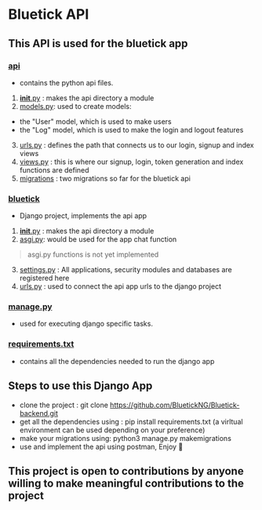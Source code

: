 # Bluetick API
## This API is used for the bluetick app

### [api](/api)
- contains the python api files.
1. [__init__.py](/api/__init__.py) : makes the api directory a module
2. [models.py](/api/models.py): used to create models:
  - the "User" model, which is used to make users
  - the "Log" model, which is used to make the login and logout features
3. [urls.py](/api/urls.py) : defines the path that connects us to our login, signup and index views
4. [views.py](/api/views.py) : this is where our signup, login, token generation and index functions are defined
5. [migrations](/api/migrations) : two migrations so far for the bluetick api

### [bluetick](/bluetick)
- Django project, implements the api app
1. [__init__.py](/bluetick/__init__.py) : makes the api directory a module
2. [asgi.py](/bluetick/asgi.py): would be used for the app chat function
> asgi.py functions is not yet implemented
3. [settings.py](/bluetick/settings.py) : All applications, security modules and databases are registered here
4. [urls.py](/bluetick/urls.py) : used to connect the api app urls to the django project

### [manage.py](/manage.py) 
- used for executing django specific tasks.

### [requirements.txt](/requirements.txt) 
- contains all the dependencies needed to run the django app 

## Steps to use this Django App
- clone the project : git clone https://github.com/BluetickNG/Bluetick-backend.git
- get all the dependencies using : pip install requirements.txt (a virltual environment can be used depending on your preference)
- make your migrations using: python3 manage.py makemigrations 
- use and implement the api using postman, Enjoy :tada:

## This project is open to contributions by anyone willing to make meaningful contributions to the project


